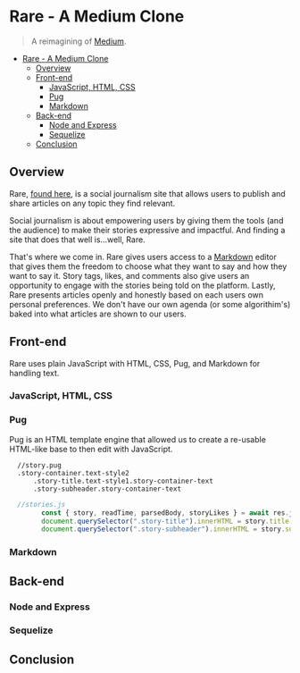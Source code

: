 # Rare - A Medium Clone

> A reimagining of [Medium](https://medium.com/).

- [Rare - A Medium Clone](#rare---a-medium-clone)
  - [Overview](#overview)
  - [Front-end](#front-end)
    - [JavaScript, HTML, CSS](#javascript-html-css)
    - [Pug](#pug)
    - [Markdown](#markdown)
  - [Back-end](#back-end)
    - [Node and Express](#node-and-express)
    - [Sequelize](#sequelize)
  - [Conclusion](#conclusion)

## Overview

Rare, [found here](https://group-project-rare.herokuapp.com/), is a social journalism site that allows users to publish and share articles on any topic they find relevant.

Social journalism is about empowering users by giving them the tools (and the audience) to make their stories expressive and impactful. And finding a site that does that well is...well, Rare.

That's where we come in. Rare gives users access to a [Markdown](https://www.markdownguide.org/) editor that gives them the freedom to choose what they want to say and how they want to say it. Story tags, likes, and comments also give users an opportunity to engage with the stories being told on the platform. Lastly, Rare presents articles openly and honestly based on each users own personal preferences. We don't have our own agenda (or some algorithim's) baked into what articles are shown to our users.

## Front-end
Rare uses plain JavaScript with HTML, CSS, Pug, and Markdown for handling text.

### JavaScript, HTML, CSS


### Pug
Pug is an HTML template engine that allowed us to create a re-usable HTML-like base to then edit with JavaScript.

```
  //story.pug
  .story-container.text-style2
      .story-title.text-style1.story-container-text
      .story-subheader.story-container-text
```

```js
  //stories.js
        const { story, readTime, parsedBody, storyLikes } = await res.json();
        document.querySelector(".story-title").innerHTML = story.title;
        document.querySelector(".story-subheader").innerHTML = story.subHeading;
```

### Markdown

## Back-end

### Node and Express

### Sequelize

## Conclusion
